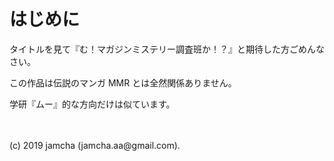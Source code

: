 

# はじめに

タイトルを見て『む！マガジンミステリー調査班か！？』と期待した方ごめんなさい。

この作品は伝説のマンガ MMR とは全然関係ありません。

学研『ムー』的な方向だけは似ています。

<br>
<br>
(c) 2019 jamcha (jamcha.aa@gmail.com).

